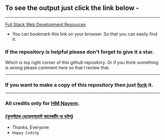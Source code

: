 ## To see the output just click the link below -
___
<!-- Link with hover effect -->
[Full Stack Web Development Resources](https://mdmarufsarker.github.io/Full-Stack-Web-Development-Resources (creator- Md. Maruf Sarker)) 
* You can bookmark this link on your browser. So that you can easily find it.

### If the repository is helpful please don't forget to give it a star. 

Which is top right corner of this github repository.
Or if you think something is wrong please comment here so that I review that.
___
### If you want to make a copy of this repository then just [fork](https://docs.github.com/en/github/getting-started-with-github/fork-a-repo) it.
___
### All credits only for [HM Nayem](https://github.com/mrhm-dev). 
### ([ফুলস্ট্যাক ডেভেলপমেন্ট কানেকটিং দ্য ডটস্](https://www.rokomari.com/book/211527/fullstack-development))
 <!-- from [Stack Learner](https://www.youtube.com/channel/UCrmHQdRbYKFsB602Duho4Tw) team -->

 * Thanks, Everyone <br>
 * `Happy Coding`
